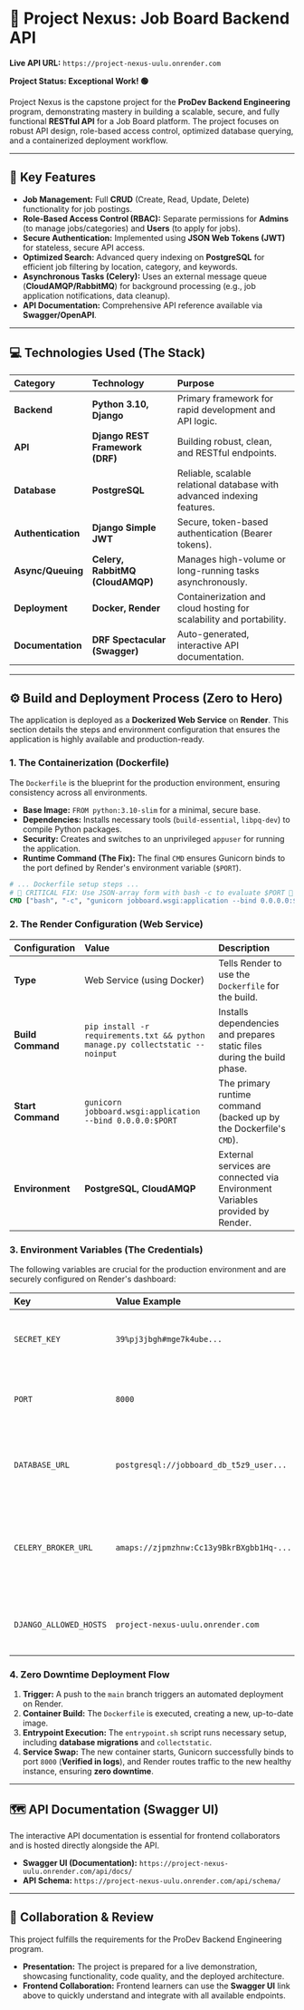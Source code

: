 # 🚀 Project Nexus: Job Board Backend API

**Live API URL:** `https://project-nexus-uulu.onrender.com`

**Project Status: Exceptional Work! 🟢**

Project Nexus is the capstone project for the **ProDev Backend Engineering** program, demonstrating mastery in building a scalable, secure, and fully functional **RESTful API** for a Job Board platform. The project focuses on robust API design, role-based access control, optimized database querying, and a containerized deployment workflow.

---

## 🌟 Key Features

* **Job Management:** Full **CRUD** (Create, Read, Update, Delete) functionality for job postings.
* **Role-Based Access Control (RBAC):** Separate permissions for **Admins** (to manage jobs/categories) and **Users** (to apply for jobs).
* **Secure Authentication:** Implemented using **JSON Web Tokens (JWT)** for stateless, secure API access.
* **Optimized Search:** Advanced query indexing on **PostgreSQL** for efficient job filtering by location, category, and keywords.
* **Asynchronous Tasks (Celery):** Uses an external message queue (**CloudAMQP/RabbitMQ**) for background processing (e.g., job application notifications, data cleanup).
* **API Documentation:** Comprehensive API reference available via **Swagger/OpenAPI**.

---

## 💻 Technologies Used (The Stack)

| Category | Technology | Purpose |
| :--- | :--- | :--- |
| **Backend** | **Python 3.10, Django** | Primary framework for rapid development and API logic. |
| **API** | **Django REST Framework (DRF)** | Building robust, clean, and RESTful endpoints. |
| **Database** | **PostgreSQL** | Reliable, scalable relational database with advanced indexing features. |
| **Authentication**| **Django Simple JWT** | Secure, token-based authentication (Bearer tokens). |
| **Async/Queuing**| **Celery, RabbitMQ (CloudAMQP)** | Manages high-volume or long-running tasks asynchronously. |
| **Deployment** | **Docker, Render** | Containerization and cloud hosting for scalability and portability. |
| **Documentation**| **DRF Spectacular (Swagger)** | Auto-generated, interactive API documentation. |

---

## ⚙️ Build and Deployment Process (Zero to Hero)

The application is deployed as a **Dockerized Web Service** on **Render**. This section details the steps and environment configuration that ensures the application is highly available and production-ready.

### 1. The Containerization (Dockerfile)

The `Dockerfile` is the blueprint for the production environment, ensuring consistency across all environments.

* **Base Image:** `FROM python:3.10-slim` for a minimal, secure base.
* **Dependencies:** Installs necessary tools (`build-essential`, `libpq-dev`) to compile Python packages.
* **Security:** Creates and switches to an unprivileged `appuser` for running the application.
* **Runtime Command (The Fix):** The final `CMD` ensures Gunicorn binds to the port defined by Render's environment variable (`$PORT`).

```dockerfile
# ... Dockerfile setup steps ...
# 🌟 CRITICAL FIX: Use JSON-array form with bash -c to evaluate $PORT 🌟
CMD ["bash", "-c", "gunicorn jobboard.wsgi:application --bind 0.0.0.0:${PORT:-8000} --workers 3"]
````

### 2\. The Render Configuration (Web Service)

| Configuration | Value | Description |
| :--- | :--- | :--- |
| **Type** | Web Service (using Docker) | Tells Render to use the `Dockerfile` for the build. |
| **Build Command**| `pip install -r requirements.txt && python manage.py collectstatic --noinput` | Installs dependencies and prepares static files during the build phase. |
| **Start Command**| `gunicorn jobboard.wsgi:application --bind 0.0.0.0:$PORT` | The primary runtime command (backed up by the Dockerfile's `CMD`). |
| **Environment** | **PostgreSQL, CloudAMQP** | External services are connected via Environment Variables provided by Render. |

### 3\. Environment Variables (The Credentials)

The following variables are crucial for the production environment and are securely configured on Render's dashboard:

| Key | Value Example | Description |
| :--- | :--- | :--- |
| `SECRET_KEY` | `39%pj3jbgh#mge7k4ube...` | High-entropy Django secret key for security. |
| `PORT` | `8000` | The port Render requires the service to bind to. |
| `DATABASE_URL` | `postgresql://jobboard_db_t5z9_user...` | Connection string to the managed Render PostgreSQL instance. |
| `CELERY_BROKER_URL`| `amaps://zjpmzhnw:Cc13y9BkrBXgbb1Hq-...` | Secure connection to the external CloudAMQP (RabbitMQ) message broker. |
| `DJANGO_ALLOWED_HOSTS`| `project-nexus-uulu.onrender.com` | Prevents HTTP Host header attacks in production. |

### 4\. Zero Downtime Deployment Flow

1.  **Trigger:** A push to the `main` branch triggers an automated deployment on Render.
2.  **Container Build:** The `Dockerfile` is executed, creating a new, up-to-date image.
3.  **Entrypoint Execution:** The `entrypoint.sh` script runs necessary setup, including **database migrations** and `collectstatic`.
4.  **Service Swap:** The new container starts, Gunicorn successfully binds to port `8000` (**Verified in logs**), and Render routes traffic to the new healthy instance, ensuring **zero downtime**.

-----

## 🗺️ API Documentation (Swagger UI)

The interactive API documentation is essential for frontend collaborators and is hosted directly alongside the API.

  * **Swagger UI (Documentation):** `https://project-nexus-uulu.onrender.com/api/docs/`
  * **API Schema:** `https://project-nexus-uulu.onrender.com/api/schema/`

-----

## 🤝 Collaboration & Review

This project fulfills the requirements for the ProDev Backend Engineering program.
  * **Presentation:** The project is prepared for a live demonstration, showcasing functionality, code quality, and the deployed architecture.
  * **Frontend Collaboration:** Frontend learners can use the **Swagger UI** link above to quickly understand and integrate with all available endpoints.

<!-- end list -->

```
```